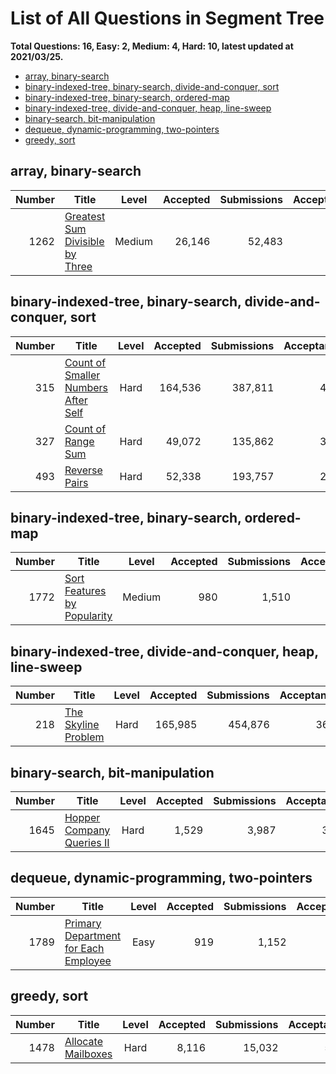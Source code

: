 # List of All Questions in Segment Tree

**Total Questions: 16, Easy: 2, Medium: 4, Hard: 10, latest updated at 2021/03/25.**

- [array, binary-search](#array-binary-search)
- [binary-indexed-tree, binary-search, divide-and-conquer, sort](#binary-indexed-tree-binary-search-divide-and-conquer-sort)
- [binary-indexed-tree, binary-search, ordered-map](#binary-indexed-tree-binary-search-ordered-map)
- [binary-indexed-tree, divide-and-conquer, heap, line-sweep](#binary-indexed-tree-divide-and-conquer-heap-line-sweep)
- [binary-search, bit-manipulation](#binary-search-bit-manipulation)
- [dequeue, dynamic-programming, two-pointers](#dequeue-dynamic-programming-two-pointers)
- [greedy, sort](#greedy-sort)

## array, binary-search

|Number|                                             Title                                              |Level |Accepted|Submissions|Acceptance|
|-----:|------------------------------------------------------------------------------------------------|:----:|-------:|----------:|---------:|
|  1262|[Greatest Sum Divisible by Three](https://leetcode.com/problems/greatest-sum-divisible-by-three)|Medium|  26,146|     52,483|       50%|


## binary-indexed-tree, binary-search, divide-and-conquer, sort

|Number|                                                 Title                                                  |Level|Accepted|Submissions|Acceptance|
|-----:|--------------------------------------------------------------------------------------------------------|:---:|-------:|----------:|---------:|
|   315|[Count of Smaller Numbers After Self](https://leetcode.com/problems/count-of-smaller-numbers-after-self)|Hard | 164,536|    387,811|       42%|
|   327|[Count of Range Sum](https://leetcode.com/problems/count-of-range-sum)                                  |Hard |  49,072|    135,862|       36%|
|   493|[Reverse Pairs](https://leetcode.com/problems/reverse-pairs)                                            |Hard |  52,338|    193,757|       27%|


## binary-indexed-tree, binary-search, ordered-map

|Number|                                         Title                                          |Level |Accepted|Submissions|Acceptance|
|-----:|----------------------------------------------------------------------------------------|:----:|-------:|----------:|---------:|
|  1772|[Sort Features by Popularity](https://leetcode.com/problems/sort-features-by-popularity)|Medium|     980|      1,510|       65%|


## binary-indexed-tree, divide-and-conquer, heap, line-sweep

|Number|                                 Title                                  |Level|Accepted|Submissions|Acceptance|
|-----:|------------------------------------------------------------------------|:---:|-------:|----------:|---------:|
|   218|[The Skyline Problem](https://leetcode.com/problems/the-skyline-problem)|Hard | 165,985|    454,876|       36%|


## binary-search, bit-manipulation

|Number|                                       Title                                        |Level|Accepted|Submissions|Acceptance|
|-----:|------------------------------------------------------------------------------------|:---:|-------:|----------:|---------:|
|  1645|[Hopper Company Queries II](https://leetcode.com/problems/hopper-company-queries-ii)|Hard |   1,529|      3,987|       38%|


## dequeue, dynamic-programming, two-pointers

|Number|                                                  Title                                                   |Level|Accepted|Submissions|Acceptance|
|-----:|----------------------------------------------------------------------------------------------------------|:---:|-------:|----------:|---------:|
|  1789|[Primary Department for Each Employee](https://leetcode.com/problems/primary-department-for-each-employee)|Easy |     919|      1,152|       80%|


## greedy, sort

|Number|                                Title                                 |Level|Accepted|Submissions|Acceptance|
|-----:|----------------------------------------------------------------------|:---:|-------:|----------:|---------:|
|  1478|[Allocate Mailboxes](https://leetcode.com/problems/allocate-mailboxes)|Hard |   8,116|     15,032|       54%|


